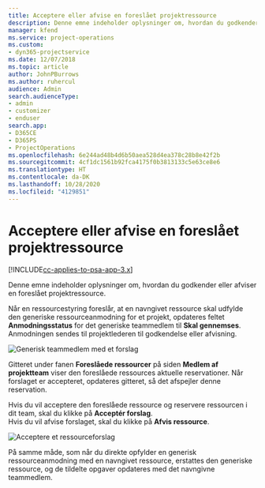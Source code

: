 ```yaml
---
title: Acceptere eller afvise en foreslået projektressource
description: Denne emne indeholder oplysninger om, hvordan du godkender eller afviser en foreslået projektressource.
manager: kfend
ms.service: project-operations
ms.custom:
- dyn365-projectservice
ms.date: 12/07/2018
ms.topic: article
author: JohnPBurrows
ms.author: ruhercul
audience: Admin
search.audienceType:
- admin
- customizer
- enduser
search.app:
- D365CE
- D365PS
- ProjectOperations
ms.openlocfilehash: 6e244ad48b4d6b50aea528d4ea378c28b8e42f2b
ms.sourcegitcommit: 4cf1dc1561b92fca4175f0b3813133c5e63ce8e6
ms.translationtype: HT
ms.contentlocale: da-DK
ms.lasthandoff: 10/28/2020
ms.locfileid: "4129851"
---
```

# <a name="accept-or-reject-a-proposed-project-resource"></a>Acceptere eller afvise en foreslået projektressource

[!INCLUDE[cc-applies-to-psa-app-3.x](../includes/cc-applies-to-psa-app-3x.md)]

Denne emne indeholder oplysninger om, hvordan du godkender eller afviser en foreslået projektressource.

Når en ressourcestyring foreslår, at en navngivet ressource skal udfylde den generiske ressourceanmodning for et projekt, opdateres feltet **Anmodningsstatus** for det generiske teammedlem til **Skal gennemses**. Anmodningen sendes til projektlederen til godkendelse eller afvisning.

![Generisk teammedlem med et forslag](media/RM-how-to-19.png)

Gitteret under fanen **Foreslåede ressourcer** på siden **Medlem af projektteam** viser den foreslåede ressources aktuelle reservationer. Når forslaget er accepteret, opdateres gitteret, så det afspejler denne reservation. 

Hvis du vil acceptere den foreslåede ressource og reservere ressourcen i dit team, skal du klikke på **Acceptér forslag**.  
Hvis du vil afvise forslaget, skal du klikke på **Afvis ressource**.

![Acceptere et ressourceforslag](media/RM-how-to-20.png) 

På samme måde, som når du direkte opfylder en generisk ressourceanmodning med en navngivet ressource, erstattes den generiske ressource, og de tildelte opgaver opdateres med det navngivne teammedlem.
